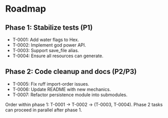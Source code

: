 # Roadmap

## Phase 1: Stabilize tests (P1)
- T-0001: Add water flags to Hex.
- T-0002: Implement god power API.
- T-0003: Support save_file alias.
- T-0004: Ensure all resources can generate.

## Phase 2: Code cleanup and docs (P2/P3)
- T-0005: Fix ruff import-order issues.
- T-0006: Update README with new mechanics.
- T-0007: Refactor persistence module into submodules.

Order within phase 1: T-0001 → T-0002 → (T-0003, T-0004).
Phase 2 tasks can proceed in parallel after phase 1.
